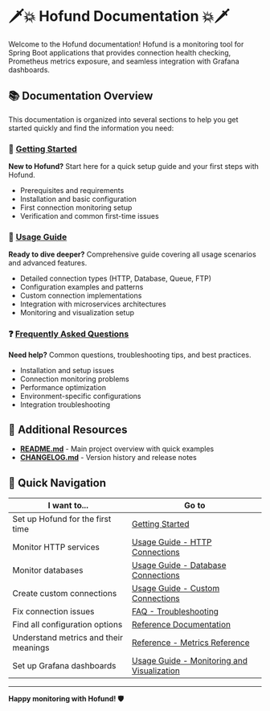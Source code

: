 # 🗡️💥 Hofund Documentation 💥🗡️

Welcome to the Hofund documentation! Hofund is a monitoring tool for Spring Boot applications that provides connection health checking, Prometheus metrics exposure, and seamless integration with Grafana dashboards.

## 📚 Documentation Overview

This documentation is organized into several sections to help you get started quickly and find the information you need:

### 🚀 [Getting Started](getting-started.md)
**New to Hofund?** Start here for a quick setup guide and your first steps with Hofund.

- Prerequisites and requirements
- Installation and basic configuration
- First connection monitoring setup
- Verification and common first-time issues

### 📖 [Usage Guide](usage.md)
**Ready to dive deeper?** Comprehensive guide covering all usage scenarios and advanced features.

- Detailed connection types (HTTP, Database, Queue, FTP)
- Configuration examples and patterns
- Custom connection implementations
- Integration with microservices architectures
- Monitoring and visualization setup

### ❓ [Frequently Asked Questions](faq.md)
**Need help?** Common questions, troubleshooting tips, and best practices.

- Installation and setup issues
- Connection monitoring problems
- Performance optimization
- Environment-specific configurations
- Integration troubleshooting

## 🔗 Additional Resources

- **[README.md](https://github.com/logchange/hofund/blob/master/README.md)** - Main project overview with quick examples
- **[CHANGELOG.md](https://github.com/logchange/hofund/blob/master/CHANGELOG.md)** - Version history and release notes

## 🎯 Quick Navigation

| I want to... | Go to |
|--------------|-------|
| Set up Hofund for the first time | [Getting Started](getting-started.md) |
| Monitor HTTP services | [Usage Guide - HTTP Connections](usage.md#http-connections) |
| Monitor databases | [Usage Guide - Database Connections](usage.md#database-connections) |
| Create custom connections | [Usage Guide - Custom Connections](usage.md#custom-connections) |
| Fix connection issues | [FAQ - Troubleshooting](faq.md#troubleshooting) |
| Find all configuration options | [Reference Documentation](reference.md) |
| Understand metrics and their meanings | [Reference - Metrics Reference](reference.md#metrics-reference) |
| Set up Grafana dashboards | [Usage Guide - Monitoring and Visualization](usage.md#monitoring-and-visualization) |

---

**Happy monitoring with Hofund! 🛡️**
